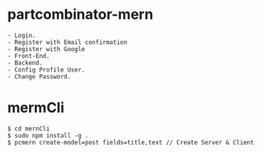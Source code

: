 # partcombinator-mern
```
- Login.
- Register with Email confirmation
- Register with Google
- Front-End.
- Backend.
- Config Profile User.
- Change Password.
```

# mermCli
```
$ cd mernCli
$ sudo npm install -g .
$ pcmern create-model=post fields=title,text // Create Server & Client
```

